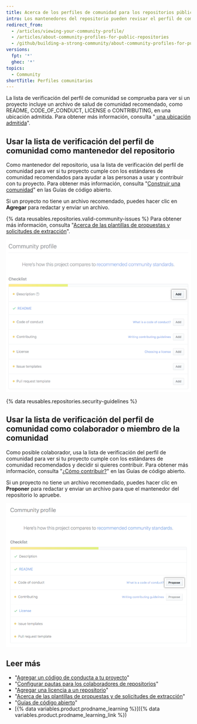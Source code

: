 ```yaml
---
title: Acerca de los perfiles de comunidad para los repositorios públicos
intro: Los mantenedores del repositorio pueden revisar el perfil de comunidad de sus repositorios públicos para saber cómo pueden ayudar a hacer crecer su comunidad y dar soporte a los colaboradores. Los colaboradores pueden ver el perfil de comunidad de un repositorio público para ver si quieren contribuir con el proyecto.
redirect_from:
  - /articles/viewing-your-community-profile/
  - /articles/about-community-profiles-for-public-repositories
  - /github/building-a-strong-community/about-community-profiles-for-public-repositories
versions:
  fpt: '*'
  ghec: '*'
topics:
  - Community
shortTitle: Perfiles comunitarios
---
```


La lista de verificación del perfil de comunidad se comprueba para ver si un proyecto incluye un archivo de salud de comunidad recomendado, como README, CODE_OF_CONDUCT, LICENSE o CONTRIBUTING, en una ubicación admitida. Para obtener más información, consulta "[ una ubicación admitida](/articles/accessing-a-project-s-community-profile)".

## Usar la lista de verificación del perfil de comunidad como mantenedor del repositorio

Como mantenedor del repositorio, usa la lista de verificación del perfil de comunidad para ver si tu proyecto cumple con los estándares de comunidad recomendados para ayudar a las personas a usar y contribuir con tu proyecto. Para obtener más información, consulta "[Construir una comunidad](https://opensource.guide/building-community/)" en las Guías de código abierto.

Si un proyecto no tiene un archivo recomendado, puedes hacer clic en **Agregar** para redactar y enviar un archivo.

{% data reusables.repositories.valid-community-issues %} Para obtener más información, consulta "[Acerca de las plantillas de propuestas y solicitudes de extracción](/articles/about-issue-and-pull-request-templates)".

![Lista de verificación del perfil de comunidad con estándares de comunidad recomendados para mantenedores](/assets/images/help/repository/add-button-community-profile.png)

{% data reusables.repositories.security-guidelines %}

## Usar la lista de verificación del perfil de comunidad como colaborador o miembro de la comunidad

Como posible colaborador, usa la lista de verificación del perfil de comunidad para ver si tu proyecto cumple con los estándares de comunidad recomendados y decidir si quieres contribuir. Para obtener más información, consulta "[¿Cómo contribuir?](https://opensource.guide/how-to-contribute/#anatomy-of-an-open-source-project)" en las Guías de código abierto.

Si un proyecto no tiene un archivo recomendado, puedes hacer clic en **Proponer** para redactar y enviar un archivo para que el mantenedor del repositorio lo apruebe.

![Lista de verificación del perfil de comunidad con estándares de comunidad recomendados para colaboradores](/assets/images/help/repository/propose-button-community-profile.png)

## Leer más

- "[Agregar un código de conducta a tu proyecto](/articles/adding-a-code-of-conduct-to-your-project)"
- "[Configurar pautas para los colaboradores de repositorios](/articles/setting-guidelines-for-repository-contributors)"
- "[Agregar una licencia a un repositorio](/articles/adding-a-license-to-a-repository)"
- "[Acerca de las plantillas de propuestas y de solicitudes de extracción](/articles/about-issue-and-pull-request-templates)"
- "[Guías de código abierto](https://opensource.guide/)"
- [{% data variables.product.prodname_learning %}]({% data variables.product.prodname_learning_link %})
